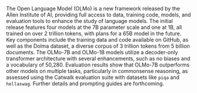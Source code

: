 The Open Language Model (OLMo) is a new framework released by the Allen Institute of AI, providing full access to data, training code, models, and evaluation tools to enhance the study of language models. The initial release features four models at the 7B parameter scale and one at 1B, all trained on over 2 trillion tokens, with plans for a 65B model in the future. Key components include the training data and code available on GitHub, as well as the Dolma dataset, a diverse corpus of 3 trillion tokens from 5 billion documents. The OLMo-7B and OLMo-1B models utilize a decoder-only transformer architecture with several enhancements, such as no biases and a vocabulary of 50,280. Evaluation results show that OLMo-7B outperforms other models on multiple tasks, particularly in commonsense reasoning, as assessed using the Catwalk evaluation suite with datasets like `piqa` and `hellaswag`. Further details and prompting guides are forthcoming.